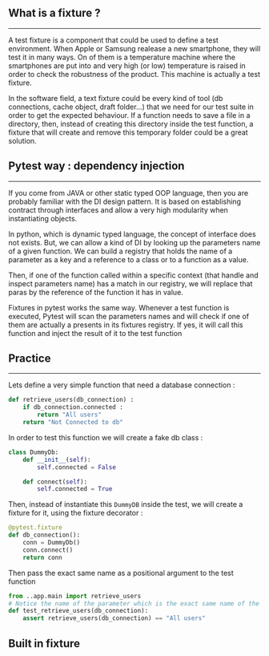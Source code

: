 ## What is a fixture ?

---

A test fixture is a component that could be used to define a test environment. When Apple or Samsung realease a new smartphone, 
they will test it in many ways. On of them is a temperature machine where the smartphones are put into and very high (or low) temperature is raised in order to check the robustness of the product.
This machine is actually a test fixture.

In the software field, a text fixture could be every kind of tool (db connections, cache object, draft folder...) that we need for our test suite in order to get the expected behaviour.
If a function needs to save a file in a directory, then, instead of creating this directory inside the test function, a fixture that will create and remove this temporary folder could be a great solution.

## Pytest way : dependency injection 

---

If you come from JAVA or other static typed OOP language, then you are probably familiar with the DI design pattern.
It is based on establishing contract through interfaces and allow a very high modularity when instantiating objects.

In python, which is dynamic typed language, the concept of interface does not exists. But, we can allow a kind of DI by looking up the parameters name of a given function.
We can build a registry that holds the name of a parameter as a key and a reference to a class or to a function as a value.

Then, if one of the function called within a specific context (that handle and inspect parameters name) has a match in our registry, we will replace that paras by the reference of the function it has in value.

Fixtures in pytest works the same way. Whenever a test function is executed, Pytest will scan the parameters names and will check if one of them are actually a presents in its fixtures registry. If yes, it will call this function and inject the result of it to the test function

## Practice

---

Lets define a very simple function that need a database connection :

```python
def retrieve_users(db_connection) :
    if db_connection.connected :
        return "All users"
    return "Not Connected to db"
```

In order to test this function we will create a fake db class :

```python
class DummyDb:
    def __init__(self):
        self.connected = False

    def connect(self):
        self.connected = True
```

Then, instead of instantiate this `DummyDB` inside the test, we will create a fixture for it, using the fixture decorator :

```python
@pytest.fixture
def db_connection():
    conn = DummyDb()
    conn.connect()
    return conn
```
Then pass the exact same name as a positional argument to the test function 

```python
from ..app.main import retrieve_users
# Notice the name of the parameter which is the exact same name of the fixture that we defined before
def test_retrieve_users(db_connection):
    assert retrieve_users(db_connection) == "All users"
```

## Built in fixture